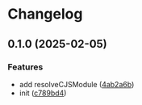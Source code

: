 # Changelog

## 0.1.0 (2025-02-05)

### Features

* add resolveCJSModule ([4ab2a6b](https://github.com/CyanSalt/es-interop/commit/4ab2a6b879b05f3b7eeab67a600dbbd83ac658a6))
* init ([c789bd4](https://github.com/CyanSalt/es-interop/commit/c789bd46893f94f49ca3d23af05fdf7363c75d64))
